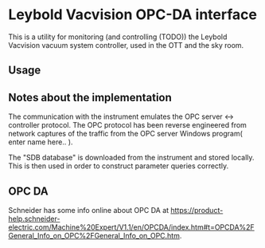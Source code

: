 # Leybold Vacvision OPC-DA interface

This is a utility for monitoring (and controlling (TODO)) the Leybold Vacvision
vacuum system controller, used in the OTT and the sky room.

## Usage

## Notes about the implementation

The communication with the instrument emulates the OPC server <-> controller protocol.
The OPC protocol has been reverse engineered from network captures of the traffic from the
OPC server Windows program( enter name here.. ).

The "SDB database" is downloaded from the instrument and stored locally. This is then used in
order to construct parameter queries correctly.


## OPC DA
Schneider has some info online about OPC DA at https://product-help.schneider-electric.com/Machine%20Expert/V1.1/en/OPCDA/index.htm#t=OPCDA%2FGeneral_Info_on_OPC%2FGeneral_Info_on_OPC.htm.
